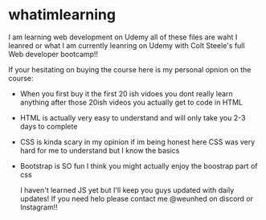# whatimlearning
I am learning web development on Udemy 
all of these files are waht I leanred or what I am currently leanring on Udemy with Colt Steele's full Web developer bootcamp!!

If your hesitating on buying the course here is my personal opnion on the course:
- When you first buy it the first 20 ish vidoes you dont really learn anything after those 20ish videos you actually get to code in HTML
- HTML is actually very easy to understand and will only take you 2-3 days to complete
- CSS is kinda scary in my opinion if im being honest here CSS was very hard for me to understand but I know the basics
- Bootstrap is SO fun I think you might actually enjoy the boostrap part of css

  I haven't learned JS yet but I'll keep you guys updated with daily updates!
  If you need helo please contact me @weunhed on discord or Instagram!!
